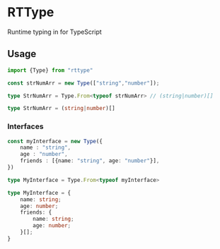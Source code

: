 # RTType
Runtime typing in for TypeScript

## Usage
```typescript
import {Type} from "rttype"

const strNumArr = new Type(["string","number"]);

type StrNumArr = Type.From<typeof strNumArr> // (string|number)[]

```

```typescript
type StrNumArr = (string|number)[]
```
### Interfaces
```ts
const myInterface = new Type({
    name : "string",
    age : "number",
    friends : [{name: "string", age: "number"}],
})

type MyInterface = Type.From<typeof myInterface>
```
```ts
type MyInterface = {
    name: string;
    age: number;
    friends: {
        name: string;
        age: number;
    }[];
}
```